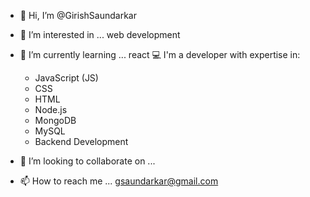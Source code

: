 - 👋 Hi, I’m @GirishSaundarkar
- 👀 I’m interested in ... web development
- 🌱 I’m currently learning ... react
💻 I'm a developer with expertise in:
  - JavaScript (JS)
  - CSS
  - HTML
  - Node.js
  - MongoDB
  - MySQL
  - Backend Development

- 💞️ I’m looking to collaborate on ...
- 📫 How to reach me ... gsaundarkar@gmail.com

<!---
GirishSaundarkar/GirishSaundarkar is a ✨ special ✨ repository because its `README.md` (this file) appears on your GitHub profile.
You can click the Preview link to take a look at your changes.
--->
